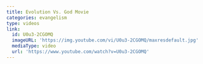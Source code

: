 ```yaml
---
title: Evolution Vs. God Movie
categories: evangelism
type: videos
link:
  id: U0u3-2CGOMQ
  imageURL: 'https://img.youtube.com/vi/U0u3-2CGOMQ/maxresdefault.jpg'
  mediaType: video
  url: 'https://www.youtube.com/watch?v=U0u3-2CGOMQ'
---
```


